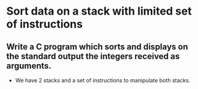 # Sort data on a stack with limited set of instructions

## Write a C program which sorts and displays on the standard output the integers received as arguments.

- We have 2 stacks and a set of instructions to manipulate both stacks.
